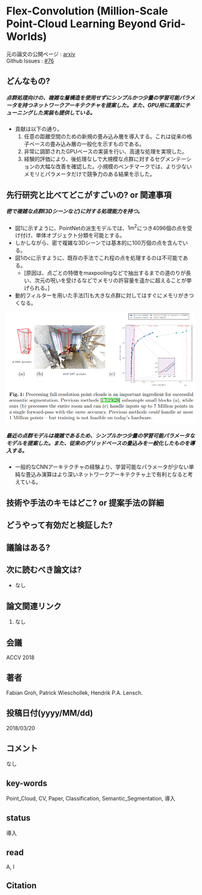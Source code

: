 # Flex-Convolution (Million-Scale Point-Cloud Learning Beyond Grid-Worlds)

元の論文の公開ページ : [arxiv](https://arxiv.org/abs/1803.07289)  
Github Issues : [#76](https://github.com/Obarads/obarads.github.io/issues/76)

## どんなもの?
##### 点群処理向けの、複雑な層構造を使用せずにシンプルかつ少量の学習可能パラメータを持つネットワークアーキテクチャを提案した。また、GPU用に高度にチューニングした実装も提供している。
- 貢献は以下の通り。
    1. 任意の距離空間のための新規の畳み込み層を導入する。これは従来の格子ベースの畳み込み層の一般化を示すものである。
    2. 非常に調節されたGPUベースの実装を行い、高速な処理を実現した。
    3. 経験的評価により、後処理なしで大規模な点群に対するセグメンテーションの大幅な改善を確認した。小規模のベンチマークでは、より少ないメモリとパラメータだけで競争力のある結果を示した。

## 先行研究と比べてどこがすごいの? or 関連事項
##### 密で複雑な点群(3Dシーンなど)に対する処理能力を持つ。
- 図1に示すように、PointNetの派生モデルでは、$1m^2$につき4096個の点を受け付け、単体オブジェクト分類を可能とする。
- しかしながら、密で複雑な3Dシーンでは基本的に100万個の点を含んでいる。
- 図1のcに示すように、既存の手法でこれ程の点を処理するのは不可能である。
    - [原因は、点ごとの特徴をmaxpoolingなどで抽出するまでの道のりが長い、次元の呪いを受けるなどでメモリの許容量を遥かに超えることが挙げられる。]
- 動的フィルターを用いた手法[1]も大きな点群に対してはすぐにメモリがきつくなる。

![fig1](img/FCMPLBG/fig1.png)

##### 最近の点群モデルは複雑であるため、シンプルかつ少量の学習可能パラメータなモデルを提案した。また、従来のグリッドベースの畳込みを一般化したものを導入する。
- 一般的なCNNアーキテクチャの経験より、学習可能なパラメータが少ない単純な畳込み演算はより深いネットワークアーキテクチャ上で有利となると考えている。

## 技術や手法のキモはどこ? or 提案手法の詳細

## どうやって有効だと検証した?

## 議論はある?

## 次に読むべき論文は?
- なし

## 論文関連リンク
1. なし

## 会議
ACCV 2018

## 著者
Fabian Groh, Patrick Wieschollek, Hendrik P.A. Lensch.

## 投稿日付(yyyy/MM/dd)
2018/03/20

## コメント
なし

## key-words
Point_Cloud, CV, Paper, Classification, Semantic_Segmentation, 導入

## status
導入

## read
A, I

## Citation
